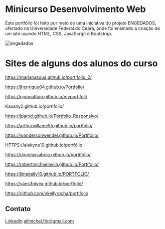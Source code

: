 # Minicurso Desenvolvimento Web
Este portfólio foi feito por meio de uma iniciativa do projeto ENGEDADOS, ofertado na Universidade Federal do Ceará, onde foi ensinado a criação de um site usando HTML, CSS, JavaScript e Bootstrap.

![engedados]([https://media.licdn.com/dms/image/D4D2DAQE-XqmcpD31HQ/profile-treasury-image-shrink_800_800/0/1693530728388?e=1694138400&v=beta&t=vXSf2kP5OSnafh5Kt3_SL1XmFEFNMyCrvr0hESwNj1M](https://media.licdn.com/dms/image/D4D2DAQE-XqmcpD31HQ/profile-treasury-image-shrink_800_800/0/1693530728388?e=1700924400&v=beta&t=jC6PXvLYR4IXQAt31TQIm3oB8deEr__6uDRbxf8wpJs))


# Sites de alguns dos alunos do curso

https://marianasous.github.io/portifolio_2/

https://jhenrique04.github.io/Portfolio/

https://pjonnathan.github.io/myportifoli/

Kauany2.github.io/portifolio/

https://jparxd.github.io/Portfolio_Responsivo/

https://arthurwillame55.github.io/portfolio/

https://wandersonwendel.github.io/Portifolio/

HTTPS://alekyne10.github.io/portfólio

https://douglassaboia.github.io/portifolio/

https://robertmichaelavila.github.io/Portifolio/

https://liinekelly10.github.io/PORTFOLIO/

https://vaes3nivea.github.io/portfolio/

https://github.com/vkellyrocha/portifolio

## Contato

[LinkedIn](https://www.linkedin.com/in/allmichel/)
allmichel.fin@gmail.com
